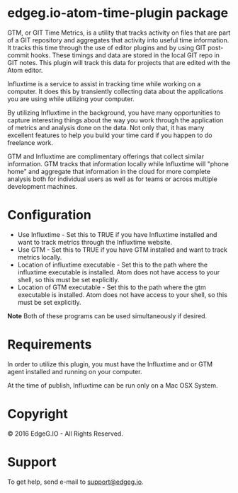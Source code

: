 # edgeg.io-atom-time-plugin package

GTM, or GIT Time Metrics, is a utility that tracks activity on files that
are part of a GIT repository and aggregates that activity into useful time
information. It tracks this time through the use of editor plugins and by
using GIT post-commit hooks. These timings and data are stored in the local
GIT repo in GIT notes. This plugin will track this data for projects that are
edited with the Atom editor.

Influxtime is a service to assist in tracking time while working on a computer.
It does this by transiently collecting data about the applications you are
using while utilizing your computer.

By utilizing Influxtime in the background, you have many opportunities to
capture interesting things about the way you work through the application
of metrics and analysis done on the data. Not only that, it has many
excellent features to help you build your time card if you happen to do
freelance work.

GTM and Influxtime are complimentary offerings that collect similar information.
GTM tracks that information locally while Influxtime will "phone home" and
aggregate that information in the cloud for more complete analysis both for
individual users as well as for teams or across multiple development machines.

# Configuration

* Use Influxtime - Set this to TRUE if you have Influxtime installed and want
to track metrics through the Influxtime website.
* Use GTM - Set this to TRUE if you have GTM installed and want to track metrics
locally.
* Location of influxtime executable - Set this to the path where the influxtime
executable is installed. Atom does not have access to your shell, so this
must be set explicitly.
* Location of GTM executable - Set this to the path where the gtm
executable is installed. Atom does not have access to your shell, so this
must be set explicitly.

**Note** Both of these programs can be used simultaneously if desired.

# Requirements

In order to utilize this plugin, you must have the Influxtime and or GTM agent
installed and running on your computer.

At the time of publish, Influxtime can be run only on a Mac OSX System.

# Copyright

&copy; 2016 EdgeG.IO - All Rights Reserved.

# Support

To get help, send e-mail to support@edgeg.io.
